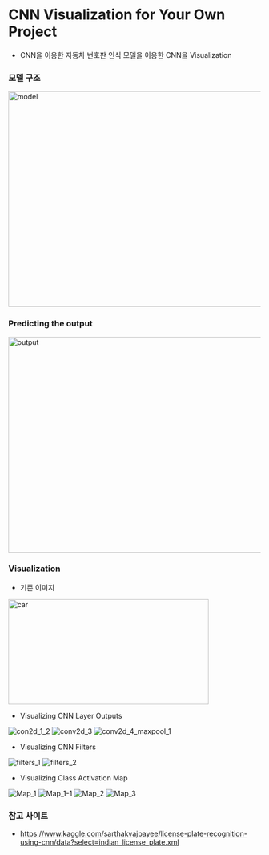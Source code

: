 # CNN Visualization for Your Own Project
- CNN을 이용한 자동차 번호판 인식 모델을 이용한 CNN을 Visualization 

### 모델 구조
<img src = "img\model.png" width = "750" height = "430" alt = "model">

### Predicting the output
<img src = "img\output.png" width = "750" height = "430" alt = "output">

### Visualization
- 기존 이미지

<img src = "car.jpg" width = "400" height = "210" alt = "car">

<br>

- Visualizing CNN Layer Outputs

<img src = "img\con2d_1_2.png"  alt="con2d_1_2">
<img src = "img\conv2d_3.png"  alt = "conv2d_3">
<img src = "img\conv2d_4_maxpool_1.png"  alt = "conv2d_4_maxpool_1">

<br>

- Visualizing CNN Filters

<img src = "img\1.PNG"  alt="filters_1">
<img src = "img\2.PNG"  alt="filters_2">

<br>

- Visualizing Class Activation Map

<img src = "img\3.PNG"  alt="Map_1">
<img src = "img\3-1.PNG"  alt="Map_1-1">
<img src = "img\4.PNG"  alt="Map_2">
<img src = "img\5.PNG"  alt="Map_3">

### 참고 사이트
- https://www.kaggle.com/sarthakvajpayee/license-plate-recognition-using-cnn/data?select=indian_license_plate.xml
